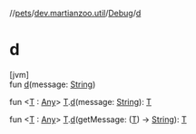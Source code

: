 //[pets](../../../index.md)/[dev.martianzoo.util](../index.md)/[Debug](index.md)/[d](d.md)

# d

[jvm]\
fun [d](d.md)(message: [String](https://kotlinlang.org/api/latest/jvm/stdlib/kotlin/-string/index.html))

fun &lt;[T](d.md) : [Any](https://kotlinlang.org/api/latest/jvm/stdlib/kotlin/-any/index.html)&gt; [T](d.md).[d](d.md)(message: [String](https://kotlinlang.org/api/latest/jvm/stdlib/kotlin/-string/index.html)): [T](d.md)

fun &lt;[T](d.md) : [Any](https://kotlinlang.org/api/latest/jvm/stdlib/kotlin/-any/index.html)&gt; [T](d.md).[d](d.md)(getMessage: ([T](d.md)) -&gt; [String](https://kotlinlang.org/api/latest/jvm/stdlib/kotlin/-string/index.html)): [T](d.md)
